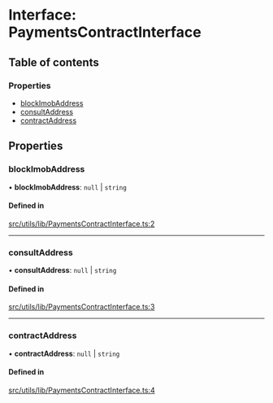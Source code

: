 # Interface: PaymentsContractInterface

## Table of contents

### Properties

- [blockImobAddress](../wiki/PaymentsContractInterface#blockimobaddress)
- [consultAddress](../wiki/PaymentsContractInterface#consultaddress)
- [contractAddress](../wiki/PaymentsContractInterface#contractaddress)

## Properties

### blockImobAddress

• **blockImobAddress**: ``null`` \| `string`

#### Defined in

[src/utils/lib/PaymentsContractInterface.ts:2](https://github.com/renancorreadev/hackImob/blob/fc29a24/frontend/src/utils/lib/PaymentsContractInterface.ts#L2)

___

### consultAddress

• **consultAddress**: ``null`` \| `string`

#### Defined in

[src/utils/lib/PaymentsContractInterface.ts:3](https://github.com/renancorreadev/hackImob/blob/fc29a24/frontend/src/utils/lib/PaymentsContractInterface.ts#L3)

___

### contractAddress

• **contractAddress**: ``null`` \| `string`

#### Defined in

[src/utils/lib/PaymentsContractInterface.ts:4](https://github.com/renancorreadev/hackImob/blob/fc29a24/frontend/src/utils/lib/PaymentsContractInterface.ts#L4)

